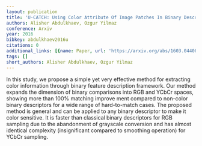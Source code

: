 ```yaml
---
layout: publication
title: 'U-CATCH: Using Color Attribute Of Image Patches In Binary Descriptors'
authors: Alisher Abdulkhaev, Ozgur Yilmaz
conference: Arxiv
year: 2016
bibkey: abdulkhaev2016u
citations: 0
additional_links: [{name: Paper, url: 'https://arxiv.org/abs/1603.04408'}]
tags: []
short_authors: Alisher Abdulkhaev, Ozgur Yilmaz
---
```

In this study, we propose a simple yet very effective method for extracting
color information through binary feature description framework. Our method
expands the dimension of binary comparisons into RGB and YCbCr spaces, showing
more than 100% matching improve ment compared to non-color binary descriptors
for a wide range of hard-to-match cases. The proposed method is general and can
be applied to any binary descriptor to make it color sensitive. It is faster
than classical binary descriptors for RGB sampling due to the abandonment of
grayscale conversion and has almost identical complexity (insignificant
compared to smoothing operation) for YCbCr sampling.